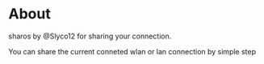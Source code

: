 # About
sharos by @Slyco12 for sharing your connection.

You can share the current conneted wlan or lan connection by simple step
